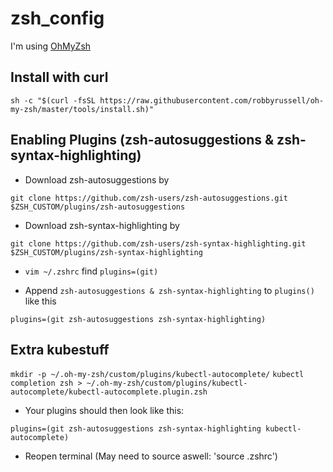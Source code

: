 # zsh_config

I'm using [OhMyZsh](https://ohmyz.sh/)

## Install with curl
```
sh -c "$(curl -fsSL https://raw.githubusercontent.com/robbyrussell/oh-my-zsh/master/tools/install.sh)"
```

## Enabling Plugins (zsh-autosuggestions & zsh-syntax-highlighting)
 - Download zsh-autosuggestions by

 `git clone https://github.com/zsh-users/zsh-autosuggestions.git $ZSH_CUSTOM/plugins/zsh-autosuggestions`

 - Download zsh-syntax-highlighting by

 `git clone https://github.com/zsh-users/zsh-syntax-highlighting.git $ZSH_CUSTOM/plugins/zsh-syntax-highlighting`

 - `vim ~/.zshrc` find `plugins=(git)`

 - Append `zsh-autosuggestions & zsh-syntax-highlighting` to  `plugins()` like this

 `plugins=(git zsh-autosuggestions zsh-syntax-highlighting)`

## Extra kubestuff

   `mkdir -p ~/.oh-my-zsh/custom/plugins/kubectl-autocomplete/`
   `kubectl completion zsh > ~/.oh-my-zsh/custom/plugins/kubectl-autocomplete/kubectl-autocomplete.plugin.zsh`

- Your plugins should then look like this:

 `plugins=(git zsh-autosuggestions zsh-syntax-highlighting kubectl-autocomplete)`

 - Reopen terminal (May need to source aswell: 'source .zshrc')
